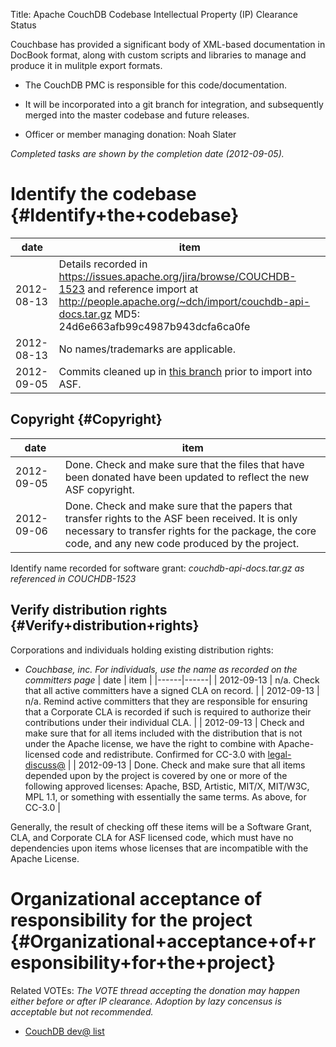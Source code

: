 Title: Apache CouchDB Codebase Intellectual Property (IP) Clearance Status


Couchbase has provided a significant body of XML-based documentation in DocBook format, along with custom scripts and libraries to manage and produce it in mulitple export formats.



- The CouchDB PMC is responsible for this code/documentation.


- It will be incorporated into a git branch for integration, and subsequently merged into the master codebase and future releases.


- Officer or member managing donation: Noah Slater

 _Completed tasks are shown by the completion date (2012-09-05)._ 


# Identify the codebase {#Identify+the+codebase}

| date | item |
|------|------|
| 2012-08-13 | Details recorded in https://issues.apache.org/jira/browse/COUCHDB-1523 and reference import at http://people.apache.org/~dch/import/couchdb-api-docs.tar.gz MD5: 24d6e663afb99c4987b943dcfa6ca0fe |
| 2012-08-13 | No names/trademarks are applicable. |
| 2012-09-05 | Commits cleaned up in [this branch](https://github.com/dch/couchdb/commits/merge_docs/asf) prior to import into ASF. |

## Copyright {#Copyright}

| date | item |
|------|------|
| 2012-09-05 | Done. Check and make sure that the files that have been donated have been updated to reflect the new ASF copyright. |
| 2012-09-06 | Done. Check and make sure that the papers that transfer rights to the ASF been received. It is only necessary to transfer rights for the package, the core code, and any new code produced by the project. |

Identify name recorded for software grant: _couchdb-api-docs.tar.gz as referenced in COUCHDB-1523_ 


## Verify distribution rights {#Verify+distribution+rights}

Corporations and individuals holding existing distribution rights:



-  _Couchbase, inc._ 
 _For individuals, use the name as recorded on the committers page_ 
| date | item |
|------|------|
| 2012-09-13 | n/a. Check that all active committers have a signed CLA on record. |
| 2012-09-13 | n/a. Remind active committers that they are responsible for ensuring that a Corporate CLA is recorded if such is required to authorize their contributions under their individual CLA. |
| 2012-09-13 | Check and make sure that for all items included with the distribution that is not under the Apache license, we have the right to combine with Apache-licensed code and redistribute. Confirmed for CC-3.0 with [legal-discuss@](http://mail-archives.apache.org/mod_mbox/www-legal-discuss/201208.mbox/%3CCAHZBNKbXseEty8dYNEiBSnLNndKqfXEg8MW6PDhLF89CScNR7A@mail.gmail.com%3E)  |
| 2012-09-13 | Done. Check and make sure that all items depended upon by the project is covered by one or more of the following approved licenses: Apache, BSD, Artistic, MIT/X, MIT/W3C, MPL 1.1, or something with essentially the same terms. As above, for CC-3.0 |

Generally, the result of checking off these items will be a Software Grant, CLA, and Corporate CLA for ASF licensed code, which must have no dependencies upon items whose licenses that are incompatible with the Apache License.


# Organizational acceptance of responsibility for the project {#Organizational+acceptance+of+responsibility+for+the+project}

Related VOTEs: _The VOTE thread accepting the donation may happen either before or after IP clearance. Adoption by lazy concensus is acceptable but not recommended._ 



-  [CouchDB dev@ list](http://mail-archives.apache.org/mod_mbox/couchdb-dev/201209.mbox/%3CCAHZBNKYnRcbO405qBp8rgDJ4BKw2=GX6v72y9JQFwageCXUpuQ@mail.gmail.com%3E) 
